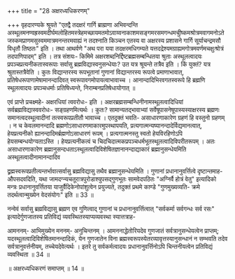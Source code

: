+++
title = "28 अक्षरध्यधिकरणम्"

+++
वृहदारण्यके श्रूयते "एतद्वै तदक्षरं गार्गि ब्राह्मणा अभिवन्दन्ति अस्थूलमनण्वह्रस्वमदीर्घमलोहितमस्त्रेहमच्छायमतमोऽवाय्वनाकाशमसङ्गमरसमगन्धमचीुष्कमश्रोत्रमवागमनोऽतेजस्कमप्राणमसुस्वममात्रमनन्तरमवाह्यं न तदश्नाति किञ्चन एतस्य वा अक्षरस्य प्रशासने गार्गि सूर्याचन्द्रमसौ विधृतौ तिष्ठतः" इति । तथा आथर्वणे "अथ परा यया तदक्षरमधिगम्यते यत्तदद्रेश्यमग्राह्यमगोत्रमवर्णमचक्षुःश्रोत्रं तदपाणिपादम्" इति । तत्र संशयः- किमिमे अक्षरशब्दनिर्द्दिष्टब्रह्मसम्बन्धितया श्रुताः अस्थूलत्वादयः प्रपञ्चप्रत्यनीकतास्वरूपाः सर्वासु ब्रह्मविद्यास्वनुसन्धेयाः? उत यत्र श्रूयन्ते तत्रैव इति । किं युक्तं? यत्र श्रुतास्तत्रैवेति । कुतः विद्यान्तरस्य रूपभूतानां गुणानां विद्यान्तरस्य रूपत्वे प्रमाणाभावात्, प्रतिषेधरूपाणामेषामानन्दादिवत् स्वरूपावगमोपायत्वाभावाच्च । आनान्दादिभिरवगतस्वरूपे हि ब्रह्मणि स्थूलत्वादयः प्रपञ्चधर्माः प्रतिषिध्यन्ते, निराम्बनप्रतिषेधायोगात् ॥

एवं प्राप्ते प्रचक्ष्महे- अक्षरधियां त्ववरोधः- इति । अक्षरब्रह्मसम्बन्धिनीनामस्थूलत्वादिधियां सर्वब्रह्मविद्यास्ववरोधः- सङ्ग्रहणमित्यर्थः । कुतः? सामान्यतद्भावाभ्यां सर्वेषूपासनेषूपास्यस्याक्षरस्य ब्रह्मणः समानत्वदस्थूत्वादीनां तत्स्वरूपप्रतीतौ भावाच्च । एतदुक्तं भवति- असाधारणाकारेण ग्रहणं हि वस्तुनो ग्रहणम् । न च केवलमानन्दादि ब्रह्मणोऽसाधारणमाकारमुपस्थापयति, प्रत्यगात्मन्यष्यानन्दादेर्विद्यमानत्वात्, हेयप्रत्यनीको ह्यानन्दादिमर्ब्रह्मणोऽसाधारणं रूपम् । प्रत्यगात्मनस्तु स्वतो हेयविरहिणोऽपि हेयसम्बन्धयोग्यताऽस्ति । हेयप्रत्यनीकत्वं च चिदचिदात्मकप्रपञ्चधर्मभूतस्थूलत्वादिविपरीतरूपम् । अतः असाधारणाकारेण ब्रह्मानुसन्दधताऽस्थूलत्वादिविशेषितज्ञानानन्दाद्याकारं ब्रह्मानुसन्धेयमिति अस्थूलत्वादीनामानन्दादिव

द्व्रह्मस्वरूपप्रतीत्यन्तर्भावात्सर्वासु ब्रह्मविद्यासु तथैव ब्रह्मानुसन्धेयमिति । गुणानां प्रधानानुवर्त्तित्वे दृष्टान्तमाह- औपसदवदिति, यथा जामदग्न्यचतूरात्रपुरोडाश्युपसद्गुणभूतः सामवेदपठितः "अग्निर्वै होत्रं वेतु" इत्यादिको मन्त्रः प्रधानानुवर्त्तितया याजुर्वैदिकेनोपांशुत्वेन प्रयुज्यते, तदुक्तं प्रथमे काण्डे "गुणमुख्यव्यति- क्रमे तदर्थत्वान्मुख्येन वेदसंयोगः" इति ॥ 33 ॥

नन्वेवं सर्वासु ब्रह्मविद्यासु ब्रह्मण एव गुणित्वाद् गुणानां च प्रधानानुवर्त्तित्वात् "सर्वकर्मा सर्वगन्धः सर्व रसः" इत्यादेर्गुणजातस्य प्रतिविद्यं व्यवस्थितस्याप्यव्यवस्था स्यात्तत्राह-

आमननम्- आभिमुख्येन मननम्- अनुचिन्तनम् । आमननाद्धेतोरियदेव गुणजातं सर्वत्रानुसन्धेयत्वेन प्राप्तम्; यदस्थूलत्वादिविशेषितमानन्दादिकं, येन गुणजातेन विना ब्रह्मस्वरूपस्येतरव्यावृत्तस्यानुसन्धानं न सम्भवति तदेव सर्वत्रानुवर्त्तनीयम्, तच्चेयदेवेत्यर्थः । इतरे तु सर्वकर्मत्वादयः प्रधानानुवर्त्तिनोऽपि चिन्तनीयत्वेन प्रतिविद्यं व्यवस्थिता ॥ 34 ॥

॥ अक्षरध्यधिकरणं समाप्तम् ॥ 14 ॥
